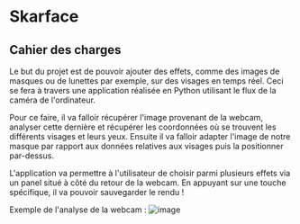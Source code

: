 # Skarface

## Cahier des charges
Le but du projet est de pouvoir ajouter des effets, comme des images de masques ou de lunettes par exemple, sur des visages en temps réel. Ceci se fera à travers une application réalisée en Python utilisant le flux de la caméra de l'ordinateur.

Pour ce faire, il va falloir récupérer l'image provenant de la webcam, analyser cette dernière et récupérer les coordonnées où se trouvent les différents visages et leurs yeux. Ensuite il va falloir adapter l'image de notre masque par rapport aux données relatives aux visages puis la positionner par-dessus. 

L'application va permettre à l'utilisateur de choisir parmi plusieurs effets via un panel situé à côté du retour de la webcam. En appuyant sur une touche spécifique, il va pouvoir sauvegarder le rendu !

Exemple de l'analyse de la webcam :
![image](https://cloud.githubusercontent.com/assets/14583100/23750220/37369af2-04cc-11e7-8566-732cc09ad32f.png)
